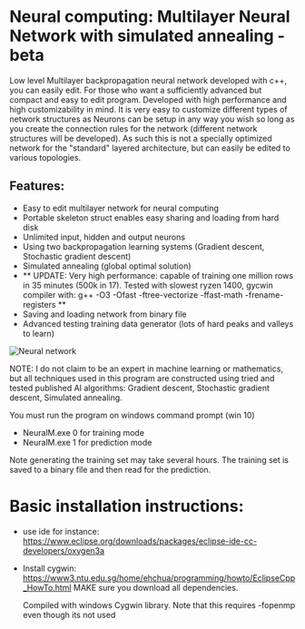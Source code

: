 # Neural computing: Multilayer Neural Network with simulated annealing - beta
Low level Multilayer backpropagation neural network developed with c++, you can easily edit. For those who want a sufficiently advanced but compact and easy to edit program. 
Developed with high performance and high customizability in mind. It is very easy to customize different types of network structures as Neurons can be setup in any way you wish so long as you create the connection rules for the network (different network structures will be developed).
As such this is not a specially optimized network for the "standard" layered architecture, but can easily be edited to various topologies.


## Features:
- Easy to edit multilayer network for neural computing
- Portable skeleton struct enables easy sharing and loading from hard disk
- Unlimited input, hidden and output neurons
- Using two backpropagation learning systems (Gradient descent, Stochastic gradient descent)
- Simulated annealing (global optimal solution)
- ** UPDATE: Very high performance: capable of training one million rows in 35 minutes (500k in 17). Tested with slowest ryzen 1400, gycwin compiler with: g++ -O3 -Ofast -ftree-vectorize -ffast-math -frename-registers **
- Saving and loading network from binary file
- Advanced testing training data generator (lots of hard peaks and valleys to learn)

![Neural network](https://www.ttaito.fi/images/trainedabit.png)

NOTE: I do not claim to be an expert in machine learning or mathematics, but all techniques used in this program are constructed using tried and tested published AI algorithms: Gradient descent, Stochastic gradient descent, Simulated annealing. 

You must run the program on windows command prompt (win 10)
- NeuralM.exe 0 for training mode
- NeuralM.exe 1 for prediction mode

Note generating the training set may take several hours. The training set is saved to a binary file and then read for the prediction.

# Basic installation instructions: 
- use ide for instance: https://www.eclipse.org/downloads/packages/eclipse-ide-cc-developers/oxygen3a
- Install cygwin: https://www3.ntu.edu.sg/home/ehchua/programming/howto/EclipseCpp_HowTo.html
  MAKE sure you download all dependencies. 
  
  Compiled with windows Cygwin library. Note that this requires -fopenmp even though its not used
  
